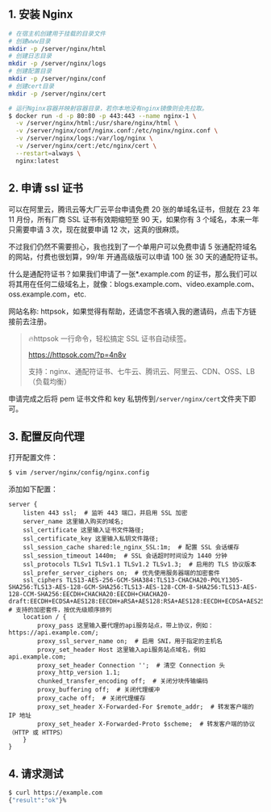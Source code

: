 ## 1. 安装 Nginx

```bash
# 在宿主机创建用于挂载的目录文件
# 创建www目录
mkdir -p /server/nginx/html
# 创建日志目录
mkdir -p /server/nginx/logs
# 创建配置目录
mkdir -p /server/nginx/conf
# 创建cert目录
mkdir -p /server/nginx/cert

# 运行Nginx容器并映射容器目录，若你本地没有nginx镜像则会先拉取。
$ docker run -d -p 80:80 -p 443:443 --name nginx-1 \
  -v /server/nginx/html:/usr/share/nginx/html \
  -v /server/nginx/conf/nginx.conf:/etc/nginx/nginx.conf \
  -v /server/nginx/logs:/var/log/nginx \
  -v /server/nginx/cert:/etc/nginx/cert \
  --restart=always \
  nginx:latest
```

## 2. 申请 ssl 证书

可以在阿里云，腾讯云等大厂云平台申请免费 20 张的单域名证书，但就在 23 年 11 月份，所有厂商 SSL 证书有效期缩短至 90 天，如果你有 3 个域名，本来一年只需要申请 3 次，现在就要申请 12 次，这真的很麻烦。

不过我们仍然不需要担心，我也找到了一个单用户可以免费申请 5 张通配符域名的网站，付费也很划算，99/年 开通高级版可以申请 100 张 30 天的通配符证书。

什么是通配符证书？如果我们申请了一张\*.example.com 的证书，那么我们可以将其用在任何二级域名上，就像：blogs.example.com、video.example.com、oss.example.com，etc.

网站名称: httpsok，如果觉得有帮助，还请您不吝填入我的邀请码，点击下方链接前去注册。

> 🔥httpsok 一行命令，轻松搞定 SSL 证书自动续签。
>
> https://httpsok.com/?p=4n8v
>
> 支持：nginx、通配符证书、七牛云、腾讯云、阿里云、CDN、OSS、LB（负载均衡）

申请完成之后将 pem 证书文件和 key 私钥传到`/server/nginx/cert`文件夹下即可。

## 3. 配置反向代理

打开配置文件：

```bash
$ vim /server/nginx/config/nginx.config
```

添加如下配置：

```nginx
server {
    listen 443 ssl;  # 监听 443 端口，并启用 SSL 加密
    server_name 这里输入购买的域名;
    ssl_certificate 这里输入证书文件路径;
    ssl_certificate_key 这里输入私钥文件路径;
    ssl_session_cache shared:le_nginx_SSL:1m;  # 配置 SSL 会话缓存
    ssl_session_timeout 1440m;  # SSL 会话超时时间设为 1440 分钟
    ssl_protocols TLSv1 TLSv1.1 TLSv1.2 TLSv1.3;  # 启用的 TLS 协议版本
    ssl_prefer_server_ciphers on;  # 优先使用服务器端的加密套件
    ssl_ciphers TLS13-AES-256-GCM-SHA384:TLS13-CHACHA20-POLY1305-SHA256:TLS13-AES-128-GCM-SHA256:TLS13-AES-128-CCM-8-SHA256:TLS13-AES-128-CCM-SHA256:EECDH+CHACHA20:EECDH+CHACHA20-draft:EECDH+ECDSA+AES128:EECDH+aRSA+AES128:RSA+AES128:EECDH+ECDSA+AES256:EECDH+aRSA+AES256:RSA+AES256:EECDH+ECDSA+3DES:EECDH+aRSA+3DES:RSA+3DES:!MD5;  # 支持的加密套件，按优先级顺序排列
    location / {
        proxy_pass 这里输入要代理的api服务站点，带上协议，例如：https://api.example.com/;
        proxy_ssl_server_name on;  # 启用 SNI，用于指定的主机名
        proxy_set_header Host 这里输入api服务站点域名，例如api.example.com;
        proxy_set_header Connection '';  # 清空 Connection 头
        proxy_http_version 1.1;
        chunked_transfer_encoding off;  # 关闭分块传输编码
        proxy_buffering off;  # 关闭代理缓冲
        proxy_cache off;  # 关闭代理缓存
        proxy_set_header X-Forwarded-For $remote_addr;  # 转发客户端的 IP 地址
        proxy_set_header X-Forwarded-Proto $scheme;  # 转发客户端的协议（HTTP 或 HTTPS）
    }
}
```

## 4. 请求测试

```bash
$ curl https://example.com
{"result":"ok"}%
```
